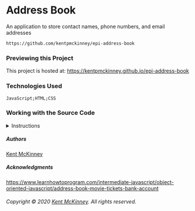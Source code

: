 
# Address Book

An application to store contact names, phone numbers, and email addresses

    https://github.com/kentpmckinney/epi-address-book

### Previewing this Project

This project is hosted at: https://kentpmckinney.github.io/epi-address-book

### Technologies Used

    JavaScript;HTML;CSS

### Working with the Source Code

<details>
  <summary>Instructions</summary>

  <br>
  The following instructions explain how to set up a development environment for this project on MacOS. Steps will differ depending on the operating system.

  ### Prerequisites

  The following software must be installed and properly configured on the target machine. 

  <ul>
    <li>An updated web browser (Internet Explorer is not compatible)</li>
    <li>Node.js</li>
    <li>Git (optional but recommended)</li>
  </ul>

  ### Setting up a Development Environment

  <ol>
    <li>Download a copy of the source code from: https://github.com/kentpmckinney/epi-address-book
      or clone using the repository link: https://github.com/kentpmckinney/epi-address-book.git</li>
    <li>Navigate to the folder location of the source files in Finder or in the Terminal</li>
    <li>Run the command `npm install` to download a local cache of the npm packages used by this application</li>
    <li>Build the application with the command `npm run build`</li>
    <li>Start the application with the command `npm run start`</li>
  </ol>

  ### Deployment

  Run the command 'npm run build' to build a production version of the application under ./build

</details>

##### Authors

[Kent McKinney](https://github.com/kentpmckinney)

##### Acknowledgments

https://www.learnhowtoprogram.com/intermediate-javascript/object-oriented-javascript/address-book-movie-tickets-bank-account

###### Copyright &copy; 2020 [Kent McKinney](https://github.com/kentpmckinney). All rights reserved.